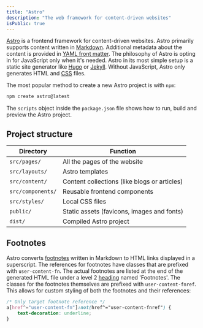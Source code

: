 ```yaml
---
title: "Astro"
description: "The web framework for content-driven websites"
isPublic: true
---
```


[Astro](https://astro.build/) is a frontend framework for content-driven
websites. Astro primarily supports content written in [Markdown](markdown).
Additional metadata about the content is provided in
[YAML front matter](yaml-front-matter). The philosophy of Astro is opting
in for JavaScript only when it's needed. Astro in its most simple setup is
a static site generator like [Hugo](https://gohugo.io/) or
[Jekyll](https://jekyllrb.com/). Without JavaScript, Astro only generates HTML
and [CSS](css) files.

The most popular method to create a new Astro project is with `npm`:

```sh
npm create astro@latest
```

The `scripts` object inside the `package.json` file shows how to run, build and
preview the Astro project.

## Project structure

| Directory         | Function                                     |
|-------------------|----------------------------------------------|
| `src/pages/`      | All the pages of the website                 |
| `src/layouts/`    | Astro templates                              |
| `src/content/`    | Content collections (like blogs or articles) |
| `src/components/` | Reusable frontend components                 |
| `src/styles/`     | Local CSS files                              |
| `public/`         | Static assets (favicons, images and fonts)   |
| `dist/`           | Compiled Astro project                       |

## Footnotes

Astro converts [footnotes](footnote) written in Markdown to HTML links displayed
in a superscript. The references for footnotes have classes that are prefixed
with `user-content-fn`. The actual footnotes are listed at the end of the
generated HTML file under a level 2 [heading](markdown#headings) named
'Footnotes'. The classes for the footnotes themselves are prefixed with
`user-content-fnref`. This allows for custom styling of both the footnotes and
their references:

```css
/* Only target footnote reference */
a[href^="user-content-fn"]:not(href^="user-content-fnref") {
    text-decoration: underline;
}
```
